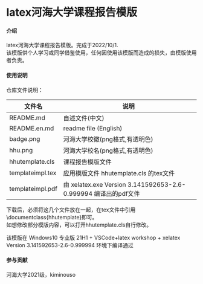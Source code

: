 # latex河海大学课程报告模版

#### 介绍  
latex河海大学课程报告模版。完成于2022/10/1.    
该模版供个人学习或同学借鉴使用，任何因使用该模版而造成的损失，由模版使用者负责。  


#### 使用说明  

仓库文件说明：

| 文件名 | 说明 |
| ---- |---- |
| README.md | 自述文件(中文)  |
| README.en.md | readme file (English) |
| badge.png | 河海大学校徽(png格式,有透明色)   |
| hhu.png | 河海大学校名(png格式,有透明色) |
| hhutemplate.cls | 课程报告模版文件   |
| templateimpl.tex | 应用模版文件 hhutemplate.cls 的tex文件   |
| templateimpl.pdf | 由 xelatex.exe Version 3.141592653-2.6-0.999994 编译出的pdf文件 | 
 


下载后，必须将这几个文件放在一起，在tex文件中引用\documentclass{hhutemplate}即可。  
如想修改部分模版内容，可以打开hhutemplate.cls自行修改。  

该模版在 Windows10 专业版 21H1 + VSCode+latex workshop + xelatex Version 3.141592653-2.6-0.999994 环境下编译通过  

#### 参与贡献  

河海大学2021级，kiminouso
